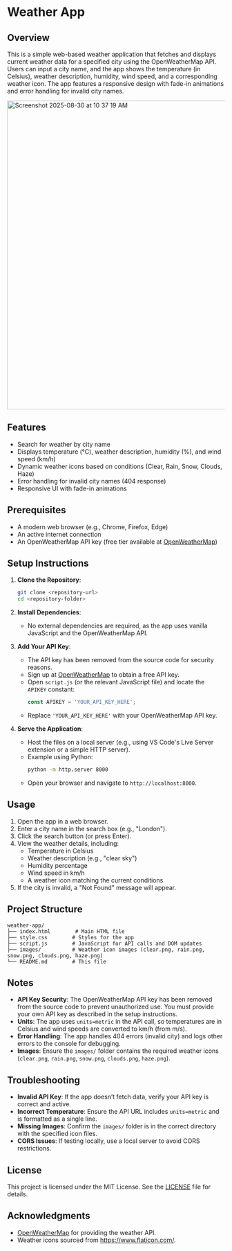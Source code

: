 # Weather App

## Overview
This is a simple web-based weather application that fetches and displays current weather data for a specified city using the OpenWeatherMap API. Users can input a city name, and the app shows the temperature (in Celsius), weather description, humidity, wind speed, and a corresponding weather icon. The app features a responsive design with fade-in animations and error handling for invalid city names.

<img width="558" height="713" alt="Screenshot 2025-08-30 at 10 37 19 AM" src="https://github.com/user-attachments/assets/6055c746-1c98-4725-84e5-9b1c4fe7da2a" />



## Features
- Search for weather by city name
- Displays temperature (°C), weather description, humidity (%), and wind speed (km/h)
- Dynamic weather icons based on conditions (Clear, Rain, Snow, Clouds, Haze)
- Error handling for invalid city names (404 response)
- Responsive UI with fade-in animations

## Prerequisites
- A modern web browser (e.g., Chrome, Firefox, Edge)
- An active internet connection
- An OpenWeatherMap API key (free tier available at [OpenWeatherMap](https://openweathermap.org))

## Setup Instructions
1. **Clone the Repository**:
   ```bash
   git clone <repository-url>
   cd <repository-folder>
   ```

2. **Install Dependencies**:
   - No external dependencies are required, as the app uses vanilla JavaScript and the OpenWeatherMap API.

3. **Add Your API Key**:
   - The API key has been removed from the source code for security reasons.
   - Sign up at [OpenWeatherMap](https://openweathermap.org) to obtain a free API key.
   - Open `script.js` (or the relevant JavaScript file) and locate the `APIKEY` constant:
     ```javascript
     const APIKEY = 'YOUR_API_KEY_HERE';
     ```
   - Replace `'YOUR_API_KEY_HERE'` with your OpenWeatherMap API key.

4. **Serve the Application**:
   - Host the files on a local server (e.g., using VS Code's Live Server extension or a simple HTTP server).
   - Example using Python:
     ```bash
     python -m http.server 8000
     ```
   - Open your browser and navigate to `http://localhost:8000`.

## Usage
1. Open the app in a web browser.
2. Enter a city name in the search box (e.g., "London").
3. Click the search button (or press Enter).
4. View the weather details, including:
   - Temperature in Celsius
   - Weather description (e.g., "clear sky")
   - Humidity percentage
   - Wind speed in km/h
   - A weather icon matching the current conditions
5. If the city is invalid, a "Not Found" message will appear.

## Project Structure
```
weather-app/
├── index.html        # Main HTML file
├── style.css        # Styles for the app
├── script.js        # JavaScript for API calls and DOM updates
├── images/          # Weather icon images (clear.png, rain.png, snow.png, clouds.png, haze.png)
└── README.md        # This file
```

## Notes
- **API Key Security**: The OpenWeatherMap API key has been removed from the source code to prevent unauthorized use. You must provide your own API key as described in the setup instructions.
- **Units**: The app uses `units=metric` in the API call, so temperatures are in Celsius and wind speeds are converted to km/h (from m/s).
- **Error Handling**: The app handles 404 errors (invalid city) and logs other errors to the console for debugging.
- **Images**: Ensure the `images/` folder contains the required weather icons (`clear.png`, `rain.png`, `snow.png`, `clouds.png`, `haze.png`).

## Troubleshooting
- **Invalid API Key**: If the app doesn’t fetch data, verify your API key is correct and active.
- **Incorrect Temperature**: Ensure the API URL includes `units=metric` and is formatted as a single line.
- **Missing Images**: Confirm the `images/` folder is in the correct directory with the specified icon files.
- **CORS Issues**: If testing locally, use a local server to avoid CORS restrictions.

## License
This project is licensed under the MIT License. See the [LICENSE](LICENSE) file for details.

## Acknowledgments
- [OpenWeatherMap](https://openweathermap.org) for providing the weather API.
- Weather icons sourced from https://www.flaticon.com/.
